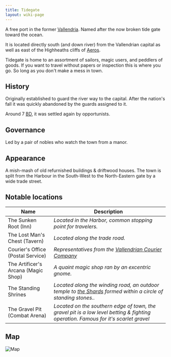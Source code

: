 ```yaml
---
title: Tidegate
layout: wiki-page
---
```


A free port in the former [Vallendria](/wiki/nations/Vallendrian-Empire). Named after the now broken tide gate toward the ocean.

It is located directly south (and down river) from the Vallendrian capital as well as east of the Highheaths cliffs of [Aeros](/wiki/nations/Aeros).

Tidegate is home to an assortment of sailors, magic users, and peddlers of goods. If you want to travel without papers or inspection this is where you go. So long as you don't make a mess in town.

## History

Originally established to guard the river way to the capital. After the nation's fall it was quickly abandoned by the guards assigned to it. 

Around 7 [BD](/wiki/event/The-Divine-Storm), it was settled again by opportunists.

## Governance

Led by a pair of nobles who watch the town from a manor.

## Appearance

A mish-mash of old refurnished buildings & driftwood houses. The town is split from the Harbour in the South-West to the North-Eastern gate by a wide trade street.

## Notable locations

| Name | Description |
| ---- | ----------- |
| The Sunken Root (Inn) | *Located in the Harbor, common stopping point for travelers.* |
| The Lost Man's Chest (Tavern) | *Located along the trade road.* |
| Courier's Office (Postal Service) | *Representatives from the [Vallendrian Courier Company](/wiki/organisations/Vallendrian-Courier-Company)* |
| The Artificer's Arcana (Magic Shop) | *A quaint magic shop ran by an excentric gnome.* |
| The Standing Shrines | *Located along the winding road, an outdoor temple to [the Shards](/wiki/religion/Pantheon) formed within a circle of standing stones..* | 
| The Gravel Pit (Combat Arena) | *Located on the southern edge of town, the gravel pit is a low level betting & fighting operation. Famous for it's scarlet gravel* |

## Map

![Map](/assets/images/TidegateMapV2.jpg)